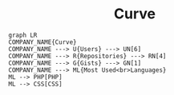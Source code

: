 <h1 align="center">Curve</h1>

```mermaid
graph LR
COMPANY_NAME{Curve}
COMPANY_NAME ---> U{Users} ---> UN[6]
COMPANY_NAME ---> R{Repositories} ---> RN[4]
COMPANY_NAME ---> G{Gists} ---> GN[1]
COMPANY_NAME ---> ML{Most Used<br>Languages}
ML --> PHP[PHP]
ML --> CSS[CSS]
```
